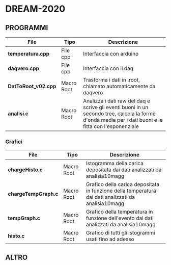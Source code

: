 # DREAM-2020




## PROGRAMMI
File|Tipo|Descrizione
-|-|-
**temperatura.cpp**			|	File cpp		|	Interfaccia con arduino
**daqvero.cpp** 				|	File cpp		| Interfaccia con il daq
**DatToRoot_v02.cpp**   | Macro Root	| Trasforma i dati in .root, chiamato automaticamente da daqvero
**analisi.c**           | Macro Root	| Analizza i dati raw del daq e scrive gli eventi buoni in un secondo tree, calcola la forme d'onda media per i dati buoni e le fitta con l'esponenziale 

### Grafici
File|Tipo|Descrizione
-|-|-
**chargeHisto.c**       | Macro Root | Istogramma della carica depositata dai dati analizzati da analisia10magg
**chargeTempGraph.c**   | Macro Root | Grafico della carica depositata in funzione della temperatura dai dati analizzati da analisia10magg
**tempGraph.c**					|	Macro Root | Grafico della temperatura in funzione dell'evento dai dati analizzati da analisia10magg
**histo.c**             | Macro Root | Grafico di tutti gli istogrammi usati fino ad adesso

## ALTRO


